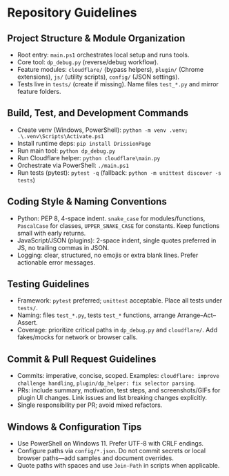 # Repository Guidelines

## Project Structure & Module Organization
- Root entry: `main.ps1` orchestrates local setup and runs tools.
- Core tool: `dp_debug.py` (reverse/debug workflow).
- Feature modules: `cloudflare/` (bypass helpers), `plugin/` (Chrome extensions), `js/` (utility scripts), `config/` (JSON settings).
- Tests live in `tests/` (create if missing). Name files `test_*.py` and mirror feature folders.

## Build, Test, and Development Commands
- Create venv (Windows, PowerShell): `python -m venv .venv; .\.venv\Scripts\Activate.ps1`
- Install runtime deps: `pip install DrissionPage`
- Run main tool: `python dp_debug.py`
- Run Cloudflare helper: `python cloudflare\main.py`
- Orchestrate via PowerShell: `./main.ps1`
- Run tests (pytest): `pytest -q` (fallback: `python -m unittest discover -s tests`)

## Coding Style & Naming Conventions
- Python: PEP 8, 4-space indent. `snake_case` for modules/functions, `PascalCase` for classes, `UPPER_SNAKE_CASE` for constants. Keep functions small with early returns.
- JavaScript/JSON (plugins): 2-space indent, single quotes preferred in JS, no trailing commas in JSON.
- Logging: clear, structured, no emojis or extra blank lines. Prefer actionable error messages.

## Testing Guidelines
- Framework: `pytest` preferred; `unittest` acceptable. Place all tests under `tests/`.
- Naming: files `test_*.py`, tests `test_*` functions, arrange Arrange–Act–Assert.
- Coverage: prioritize critical paths in `dp_debug.py` and `cloudflare/`. Add fakes/mocks for network or browser calls.

## Commit & Pull Request Guidelines
- Commits: imperative, concise, scoped. Examples: `cloudflare: improve challenge handling`, `plugin/dp_helper: fix selector parsing`.
- PRs: include summary, motivation, test steps, and screenshots/GIFs for plugin UI changes. Link issues and list breaking changes explicitly.
- Single responsibility per PR; avoid mixed refactors.

## Windows & Configuration Tips
- Use PowerShell on Windows 11. Prefer UTF-8 with CRLF endings.
- Configure paths via `config/*.json`. Do not commit secrets or local browser paths—add samples and document overrides.
- Quote paths with spaces and use `Join-Path` in scripts when applicable.


